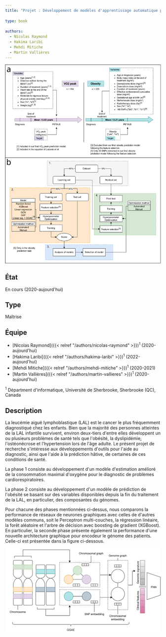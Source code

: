 ```yaml
---
title: "Projet : Développement de modèles d'apprentissage automatique pour le diagnostic et la prédiction des effets secondaires tardifs associés au traitement de la leucémie aiguë lymphoblastique infantile."

type: book

authors:
  - Nicolas Raymond
  - Hakima Laribi
  - Mehdi Mitiche
  - Martin Vallières
---
```


![Présentation du projet](introduction_figure.svg "")

## État

En cours (2020-aujourd'hui)

## Type

Maîtrise

## Équipe

- [Nicolas Raymond]({{< relref "/authors/nicolas-raymond" >}})<sup>1</sup> (2020-aujourd'hui)
- [Hakima Laribi]({{< relref "/authors/hakima-laribi" >}})<sup>1</sup> (2022-aujourd'hui)
- [Mehdi Mitiche]({{< relref "/authors/mehdi-mitiche" >}})<sup>1</sup> (2020-2021)
- [Martin Vallières]({{< relref "/authors/martin-vallieres" >}})<sup>1</sup> (2020-aujourd'hui)

<sup>1</sup> Départment d'informatique, Université de Sherbrooke, Sherbrooke (QC), Canada

## Description

La leucémie aiguë lymphoblastique (LAL) est le cancer le plus fréquemment diagnostiqué chez les enfants. 
Bien que la majorité des personnes atteintes de la LAL infantile survivent, environ deux-tiers d'entre 
elles développent un ou plusieurs problèmes de santé tels que l'obésité, la dyslipidémie, l'ostéonécrose 
et l'hypertension lors de l'âge adulte. Le présent projet de recherche s'intéresse aux développements 
d'outils pour l'aide au diagnostic, ainsi que l'aide à la prédiction hâtive, de certaines de ces 
conditions de santé.

La phase 1 consiste au développement d'un modèle d'estimation amélioré de la consommation maximal 
d'oxygène pour le diagnostic de problèmes cardiorespiratoires.

La phase 2 consiste au développement d'un modèle de prédiction de l'obésité se basant sur des variables 
disponibles depuis la fin du traitement de la LAL, en particulier, des composantes du génomes.

Pour chacune des phases mentionnées ci-dessus, nous comparons la performance de réseaux de neurones
graphiques avec celles de d'autres modèles communs, soit le Perceptron multi-couches, la régression 
linéaire, la forêt aléatoire et l'arbre de décision avec boosting de gradient (XGBoost). 
En particulier, la seconde phase présente également la performance d'une nouvelle architecture graphique
pour encodeur le génome des patients. Celle-ci est présentée dans la figure ci-dessous.

![GGAE](GGAE.svg "")
